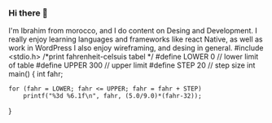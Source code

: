 ### Hi there 👋
I'm Ibrahim from morocco, and I do content on Desing and Development. I really enjoy learning languages and frameworks like react Native, as well as work in WordPress I also enjoy wireframing, and desing in general. 
#include <stdio.h>
/*print fahrenheit-celsuis tabel */ 
#define LOWER 0       // lower limit of table 
#define UPPER 300      // upper limit 
#define STEP 20         // step size 
int main()
{
    int fahr;
    
    for (fahr = LOWER; fahr <= UPPER; fahr = fahr + STEP)
        printf("%3d %6.1f\n", fahr, (5.0/9.0)*(fahr-32));
}
